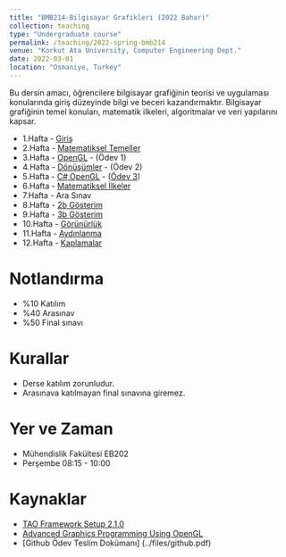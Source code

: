 ```yaml
---
title: "BMB214-Bilgisayar Grafikleri (2022 Bahar)"
collection: teaching
type: "Undergraduate course"
permalink: /teaching/2022-spring-bmb214
venue: "Korkut Ata University, Computer Engineering Dept."
date: 2022-03-01
location: "Osmaniye, Turkey"
---
```


Bu dersin amacı, öğrencilere bilgisayar grafiğinin teorisi ve uygulaması konularında giriş düzeyinde bilgi ve beceri kazandırmaktır. Bilgisayar grafiğinin temel konuları, matematik ilkeleri, algoritmalar ve veri yapılarını kapsar. 

*  1.Hafta - [Giriş](bmb214/01.giris.pptx)
*  2.Hafta - [Matematiksel Temeller](bmb214/02.temeller.pptx)
*  3.Hafta - [OpenGL]() - (Ödev 1)
*  4.Hafta - [Dönüşümler]() - (Ödev 2)
*  5.Hafta - [C#,OpenGL]()  - ([Ödev 3](https://classroom.github.com/a/OZqRl_Sq))
*  6.Hafta - [Matematiksel İlkeler]()
*  7.Hafta - Ara Sınav
*  8.Hafta - [2b Gösterim]()
*  9.Hafta - [3b Gösterim]()
* 10.Hafta - [Görünürlük]()
* 11.Hafta - [Aydınlanma]()
* 12.Hafta - [Kaplamalar]()

Notlandırma
====== 
* %10 Katılım
* %40 Arasınav
* %50 Final sınavı

Kurallar
====== 
* Derse katılım zorunludur.
* Arasınava katılmayan final sınavına giremez.

Yer ve Zaman
====== 
* Mühendislik Fakültesi EB202
* Perşembe 08:15 - 10:00

Kaynaklar
====== 
* [TAO Framework Setup 2.1.0](https://sourceforge.net/projects/taoframework/files/)
* [Advanced Graphics Programming Using OpenGL](bmb214/OpenGL.pdf)
* [Github Ödev Teslim Dokümanı] (../files/github.pdf)
